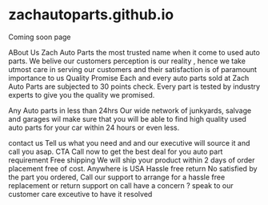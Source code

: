 # zachautoparts.github.io
Coming soon page

ABout Us
Zach Auto Parts the most trusted name when it come to used auto parts. We belive our customers perception is our reality , hence we take utmost care in serving our customers and their satisfaction is of paramount importance to us
Quality Promise
Each and every auto parts sold at Zach Auto Parts are subjected to 30 points check. Every part is tested by industry experts to give you the quality we promised. 

Any Auto parts in less than 24hrs
Our wide network of junkyards, salvage and garages wil make sure that you will be able to find high quality used auto parts for your car within 24 hours or even less.

contact us 
Tell us what you need and and our executive will source it and call you asap. 
CTA
Call now to get the best deal for you auto part requirement
Free shipping 
We will ship your product within 2 days of order placement free of cost. Anywhere is USA
Hassle free return
No satisfied by the part you ordered, Call our support to arrange for a hassle free replacement or return
support on call
have a concern ? speak to our customer care exceutive to have it resolved
